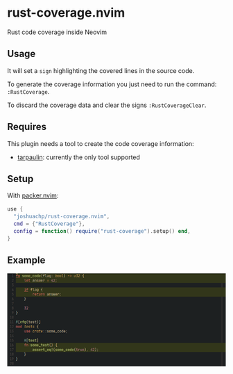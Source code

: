 # rust-coverage.nvim

Rust code coverage inside Neovim

## Usage

It will set a `sign` highlighting the covered lines in the source code.

To generate the coverage information you just need to run the command:
`:RustCoverage`.

To discard the coverage data and clear the signs `:RustCoverageClear`.

## Requires

This plugin needs a tool to create the code coverage information:

- [tarpaulin](https://github.com/xd009642/tarpaulin): currently the only tool
  supported

## Setup

With [packer.nvim](https://github.com/wbthomason/packer.nvim):

```lua
use {
  "joshuachp/rust-coverage.nvim",
  cmd = {"RustCoverage"},
  config = function() require("rust-coverage").setup() end,
}
```

## Example

![example.png](assets/example.png)
